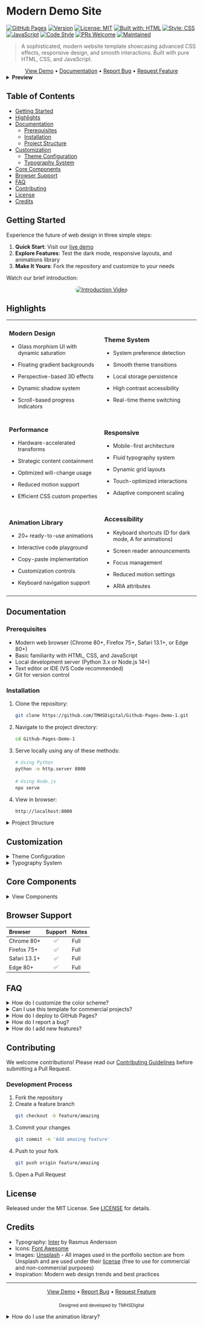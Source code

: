 # Modern Demo Site

[![GitHub Pages](https://img.shields.io/badge/GitHub%20Pages-Live%20Demo-blue)](https://tmhsdigital.github.io/Github-Pages-Demo-1/)
[![Version](https://img.shields.io/badge/version-1.0.0-blue)](https://github.com/TMHSDigital/Github-Pages-Demo-1/releases)
[![License: MIT](https://img.shields.io/badge/License-MIT-yellow.svg)](https://opensource.org/licenses/MIT)
[![Built with: HTML](https://img.shields.io/badge/Built%20with-HTML-orange)](https://developer.mozilla.org/en-US/docs/Web/HTML)
[![Style: CSS](https://img.shields.io/badge/Style-CSS-blue)](https://developer.mozilla.org/en-US/docs/Web/CSS)
[![JavaScript](https://img.shields.io/badge/JavaScript-ES6+-yellow)](https://developer.mozilla.org/en-US/docs/Web/JavaScript)
[![Code Style](https://img.shields.io/badge/code_style-prettier-ff69b4.svg)](https://prettier.io/)
[![PRs Welcome](https://img.shields.io/badge/PRs-welcome-brightgreen.svg)](http://makeapullrequest.com)
[![Maintained](https://img.shields.io/badge/Maintained-yes-green.svg)](https://github.com/TMHSDigital/Github-Pages-Demo-1/graphs/commit-activity)

> A sophisticated, modern website template showcasing advanced CSS effects, responsive design, and smooth interactions. Built with pure HTML, CSS, and JavaScript.

<div align="center">
  <a href="https://tmhsdigital.github.io/Github-Pages-Demo-1/">View Demo</a> • 
  <a href="#documentation">Documentation</a> • 
  <a href="../../issues">Report Bug</a> • 
  <a href="../../issues">Request Feature</a>
</div>

<details>
<summary><strong>Preview</strong></summary>
<br>

<div align="center">
  <img src="assets/images/preview.png" alt="Modern Demo Site Preview" style="max-width: 100%; border-radius: 8px; box-shadow: 0 4px 8px rgba(0,0,0,0.1);">
</div>

</details>

## Table of Contents
- [Getting Started](#getting-started)
- [Highlights](#highlights)
- [Documentation](#documentation)
  - [Prerequisites](#prerequisites)
  - [Installation](#installation)
  - [Project Structure](#project-structure)
- [Customization](#customization)
  - [Theme Configuration](#theme-configuration)
  - [Typography System](#typography-system)
- [Core Components](#core-components)
- [Browser Support](#browser-support)
- [FAQ](#faq)
- [Contributing](#contributing)
- [License](#license)
- [Credits](#credits)

## Getting Started

Experience the future of web design in three simple steps:

1. **Quick Start**: Visit our [live demo](https://tmhsdigital.github.io/Github-Pages-Demo-1/)
2. **Explore Features**: Test the dark mode, responsive layouts, and animations library
3. **Make It Yours**: Fork the repository and customize to your needs

Watch our brief introduction:
<div align="center">
    <a href="https://www.youtube.com/watch?v=your-video-id" target="_blank">
        <img src="assets/images/video-thumbnail.png" alt="Introduction Video" style="max-width: 600px; border-radius: 8px;">
    </a>
</div>

## Highlights

<table>
  <tr>
    <td width="50%">

### Modern Design
- Glass morphism UI with dynamic saturation
- Floating gradient backgrounds
- Perspective-based 3D effects
- Dynamic shadow system
- Scroll-based progress indicators

    </td>
    <td width="50%">

### Theme System
- System preference detection
- Smooth theme transitions
- Local storage persistence
- High contrast accessibility
- Real-time theme switching

    </td>
  </tr>
  <tr>
    <td>

### Performance
- Hardware-accelerated transforms
- Strategic content containment
- Optimized will-change usage
- Reduced motion support
- Efficient CSS custom properties

    </td>
    <td>

### Responsive
- Mobile-first architecture
- Fluid typography system
- Dynamic grid layouts
- Touch-optimized interactions
- Adaptive component scaling

    </td>
  </tr>
  <tr>
    <td>

### Animation Library
- 20+ ready-to-use animations
- Interactive code playground
- Copy-paste implementation
- Customization controls
- Keyboard navigation support

    </td>
    <td>

### Accessibility
- Keyboard shortcuts (D for dark mode, A for animations)
- Screen reader announcements
- Focus management
- Reduced motion settings
- ARIA attributes

    </td>
  </tr>
</table>

## Documentation

### Prerequisites
- Modern web browser (Chrome 80+, Firefox 75+, Safari 13.1+, or Edge 80+)
- Basic familiarity with HTML, CSS, and JavaScript
- Local development server (Python 3.x or Node.js 14+)
- Text editor or IDE (VS Code recommended)
- Git for version control

### Installation

1. Clone the repository:
   ```bash
   git clone https://github.com/TMHSDigital/Github-Pages-Demo-1.git
   ```

2. Navigate to the project directory:
   ```bash
   cd Github-Pages-Demo-1
   ```

3. Serve locally using any of these methods:
   ```bash
   # Using Python
   python -m http.server 8000

   # Using Node.js
   npx serve
   ```

4. View in browser:
   ```
   http://localhost:8000
   ```

<details>
<summary>Project Structure</summary>

```
Github-Pages-Demo-1/
├── index.html          # Entry point
├── css/               # Styles
│   ├── style.css      # Main stylesheet
│   └── animations.css # Animation library styles
├── js/                # Scripts
│   ├── main.js        # Core functionality
│   └── animations.js  # Animation library functionality
├── assets/            # Static files
│   └── favicon.ico    # Site favicon
└── README.md          # Documentation
```
</details>

## Customization

<details>
<summary>Theme Configuration</summary>

### Basic Customization
Modify the CSS variables in `css/style.css`:
```css
:root {
    --primary-color: #0f172a;
    --secondary-color: #2563eb;
    --accent-color: #0891b2;
    --text-color: #1e293b;
    --bg-color: #ffffff;
    --glass-bg: rgba(255, 255, 255, 0.7);
}
```

### Advanced Theming
- Customize glass effects via `--glass-bg` and `--glass-border`
- Adjust animation timing with `--transition-speed`
- Modify shadow depths using `--shadow-sm`, `--shadow`, `--shadow-lg`
</details>

<details>
<summary>Typography System</summary>

### Font Configuration
The type system uses [Inter](https://fonts.google.com/specimen/Inter) for optimal legibility.

1. Configure weights in `index.html`:
   ```html
   <link href="https://fonts.googleapis.com/css2?family=Inter:wght@400;500;600;700;800&display=swap" rel="stylesheet">
   ```

2. Adjust scale in `css/style.css`:
   ```css
   html {
       font-size: 16px;
       line-height: 1.6;
   }
   ```
</details>

## Core Components

<details>
<summary>View Components</summary>

### Header
- Glass morphism backdrop filter
- Dynamic scroll behavior
- Gradient-enhanced branding
- Responsive navigation

### Hero Section
- Dynamic gradient system
- SVG pattern overlays
- Animated blob backgrounds
- Optimized CTA placement

### Feature Grid
- Perspective-based 3D cards
- Staggered animations
- Glass morphism effects
- Interactive hover states

### Animation Library
- Categorized animation examples (Transitions, Keyframes, Scroll, Interactive, Text)
- Live interactive demos
- Customizable parameters
- Syntax-highlighted code snippets
- One-click code copying

### Contact Form
- Real-time validation
- Animated feedback states
- Glass morphism styling
- Accessible form controls

### Footer
- Social media integration
- Brand consistency
- Accessibility optimized
- Responsive layout

</details>

## Browser Support

| Browser         | Support | Notes |
|:---------------|:-------:|:------|
| Chrome 80+     |   ✅    | Full  |
| Firefox 75+    |   ✅    | Full  |
| Safari 13.1+   |   ✅    | Full  |
| Edge 80+       |   ✅    | Full  |

## FAQ

<details>
<summary>How do I customize the color scheme?</summary>

Modify the CSS variables in `css/style.css`. See [Theme Configuration](#theme-configuration) for details.
</details>

<details>
<summary>Can I use this template for commercial projects?</summary>

Yes! This project is licensed under MIT. You're free to use it for personal or commercial projects.
</details>

<details>
<summary>How do I deploy to GitHub Pages?</summary>

1. Fork this repository
2. Enable GitHub Pages in your repository settings
3. Select the main branch as source
4. Your site will be live at `https://[username].github.io/Github-Pages-Demo-1`
</details>

<details>
<summary>How do I report a bug?</summary>

Open an issue using our [bug report template](../../issues/new?template=bug_report.md).
Include:
- Expected behavior
- Actual behavior
- Steps to reproduce
- Screenshots if applicable
</details>

<details>
<summary>How do I add new features?</summary>

1. Check our [roadmap](../../projects) for planned features
2. Open a feature request if your idea isn't listed
3. Fork, implement, and submit a PR
</details>

## Contributing

We welcome contributions! Please read our [Contributing Guidelines](CONTRIBUTING.md) before submitting a Pull Request.

### Development Process
1. Fork the repository
2. Create a feature branch
   ```bash
   git checkout -b feature/amazing
   ```
3. Commit your changes
   ```bash
   git commit -m 'Add amazing feature'
   ```
4. Push to your fork
   ```bash
   git push origin feature/amazing
   ```
5. Open a Pull Request

## License

Released under the MIT License. See [LICENSE](LICENSE) for details.

## Credits

- Typography: [Inter](https://fonts.google.com/specimen/Inter) by Rasmus Andersson
- Icons: [Font Awesome](https://fontawesome.com/)
- Images: [Unsplash](https://unsplash.com/) - All images used in the portfolio section are from Unsplash and are used under their [license](https://unsplash.com/license) (free to use for commercial and non-commercial purposes)
- Inspiration: Modern web design trends and best practices

---

<div align="center">
  <p>
    <a href="https://tmhsdigital.github.io/Github-Pages-Demo-1/">View Demo</a> • 
    <a href="../../issues">Report Bug</a> • 
    <a href="../../issues">Request Feature</a>
  </p>
  
  <sub>Designed and developed by TMHSDigital</sub>
</div>

<details>
<summary>How do I use the animation library?</summary>

The animation library showcase provides ready-to-use animations you can add to your projects:

1. Navigate to the Animations section (press 'A' key for quick access)
2. Browse different animation categories using the tabs
3. Click the "Replay" button to see the animation in action
4. Customize the animation using the duration and easing controls
5. Click "Copy Code" to copy the CSS, HTML, or JavaScript code
6. Paste the code into your project

You can also use left/right arrow keys to navigate between animation categories.

### Advanced Usage

For more complex implementations:

- **Combining animations**: Apply multiple animation classes to create compound effects
- **JavaScript triggers**: Use the JS examples to trigger animations based on user events
- **Customization API**: Modify the provided CSS variables to match your project's color scheme
- **Performance optimization**: For animations used extensively, consider adding the `will-change` property

### Using animations with React, Vue, or Angular

When using the animations in component-based frameworks:

```jsx
// React example
import './animations.css';

function AnimatedButton() {
  const handleClick = () => {
    const button = document.getElementById('animated-button');
    button.classList.remove('shake');
    void button.offsetWidth; // Force reflow
    button.classList.add('shake');
  };

  return (
    <button id="animated-button" className="shake" onClick={handleClick}>
      Click me!
    </button>
  );
}
```

With proper adaptation, all animations can be integrated into any modern framework.
</details> 